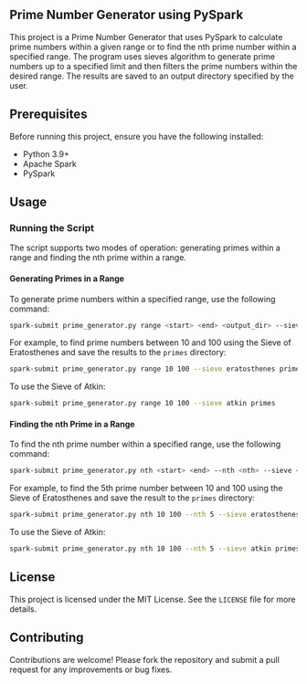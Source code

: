 
## Prime Number Generator using PySpark

This project is a Prime Number Generator that uses PySpark to calculate prime numbers within a given range or to find the nth prime number within a specified range. The program uses sieves algorithm to generate prime numbers up to a specified limit and then filters the prime numbers within the desired range. The results are saved to an output directory specified by the user.

## Prerequisites

Before running this project, ensure you have the following installed:

- Python 3.9+
- Apache Spark
- PySpark

## Usage
### Running the Script

The script supports two modes of operation: generating primes within a range and finding the nth prime within a range.

#### Generating Primes in a Range

To generate prime numbers within a specified range, use the following command:
```bash
spark-submit prime_generator.py range <start> <end> <output_dir> --sieve <sieve_method>
```
For example, to find prime numbers between 10 and 100 using the Sieve of Eratosthenes and save the results to the `primes` directory:

```bash
spark-submit prime_generator.py range 10 100 --sieve eratosthenes primes
```

To use the Sieve of Atkin:

```bash
spark-submit prime_generator.py range 10 100 --sieve atkin primes
```

#### Finding the nth Prime in a Range

To find the nth prime number within a specified range, use the following command:

```bash
spark-submit prime_generator.py nth <start> <end> --nth <nth> --sieve <sieve_method> <output_dir>
```

For example, to find the 5th prime number between 10 and 100 using the Sieve of Eratosthenes and save the result to the `primes` directory:

```bash
spark-submit prime_generator.py nth 10 100 --nth 5 --sieve eratosthenes primes
```

To use the Sieve of Atkin:

```bash
spark-submit prime_generator.py nth 10 100 --nth 5 --sieve atkin primes
```

## License

This project is licensed under the MIT License. See the `LICENSE` file for more details.

## Contributing

Contributions are welcome! Please fork the repository and submit a pull request for any improvements or bug fixes.

